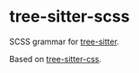# tree-sitter-scss

SCSS grammar for [tree-sitter](https://github.com/tree-sitter/tree-sitter).

Based on [tree-sitter-css](https://github.com/tree-sitter/tree-sitter-css).
